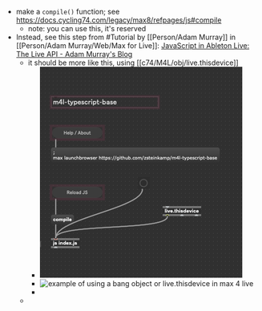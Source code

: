 - make a `compile()` function; see https://docs.cycling74.com/legacy/max8/refpages/js#compile
	- note: you can use this, it's reserved
- Instead, see this step from #Tutorial by [[Person/Adam Murray]] in [[Person/Adam Murray/Web/Max for Live]]: [JavaScript in Ableton Live: The Live API - Adam Murray's Blog](https://adammurray.link/max-for-live/js-in-live/live-api/)
	- it should be more like this, using [[c74/M4L/obj/live.thisdevice]]
		- ![image.png](../assets/image_1738755764511_0.png)
		- ![example of using a bang object or live.thisdevice in max 4 live](https://adammurray.link/max-for-live/js-in-live/live-api/triggered-tempo-randomizer.png)
		-
	-